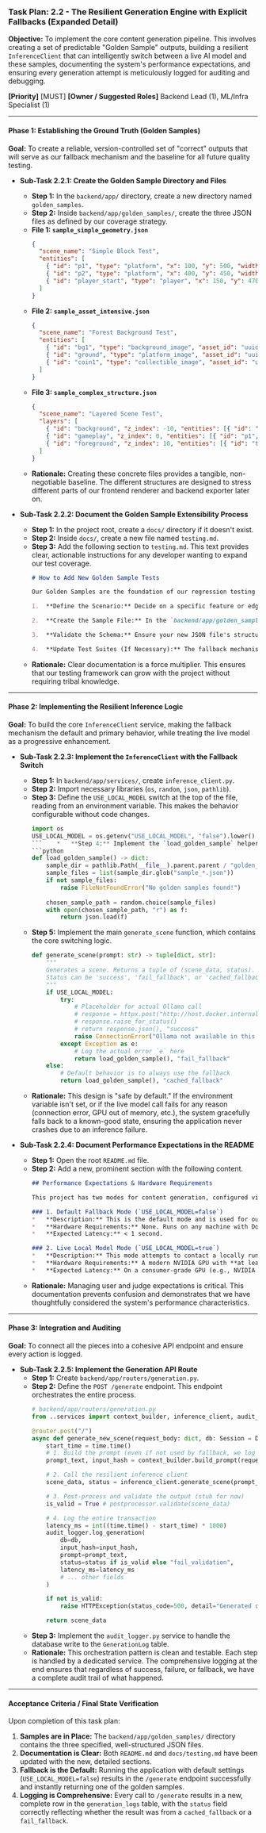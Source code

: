 ### **Task Plan: 2.2 - The Resilient Generation Engine with Explicit Fallbacks (Expanded Detail)**

**Objective:** To implement the core content generation pipeline. This involves creating a set of predictable "Golden Sample" outputs, building a resilient `InferenceClient` that can intelligently switch between a live AI model and these samples, documenting the system's performance expectations, and ensuring every generation attempt is meticulously logged for auditing and debugging.

**[Priority]** [MUST]
**[Owner / Suggested Roles]** Backend Lead (1), ML/Infra Specialist (1)

---

#### **Phase 1: Establishing the Ground Truth (Golden Samples)**

**Goal:** To create a reliable, version-controlled set of "correct" outputs that will serve as our fallback mechanism and the baseline for all future quality testing.

*   **Sub-Task 2.2.1: Create the Golden Sample Directory and Files**
    *   **Step 1:** In the `backend/app/` directory, create a new directory named `golden_samples`.
    *   **Step 2:** Inside `backend/app/golden_samples/`, create the three JSON files as defined by our coverage strategy.
    *   **File 1: `sample_simple_geometry.json`**
        ```json
        {
          "scene_name": "Simple Block Test",
          "entities": [
            { "id": "p1", "type": "platform", "x": 100, "y": 500, "width": 200, "height": 30 },
            { "id": "p2", "type": "platform", "x": 400, "y": 450, "width": 200, "height": 30 },
            { "id": "player_start", "type": "player", "x": 150, "y": 470 }
          ]
        }
        ```
    *   **File 2: `sample_asset_intensive.json`**
        ```json
        {
          "scene_name": "Forest Background Test",
          "entities": [
            { "id": "bg1", "type": "background_image", "asset_id": "uuid-for-forest-png", "x": 0, "y": 0, "layer": -1 },
            { "id": "ground", "type": "platform_image", "asset_id": "uuid-for-grass-tile-png", "x": 0, "y": 550 },
            { "id": "coin1", "type": "collectible_image", "asset_id": "uuid-for-coin-gif", "x": 200, "y": 400 }
          ]
        }
        ```
    *   **File 3: `sample_complex_structure.json`**
        ```json
        {
          "scene_name": "Layered Scene Test",
          "layers": [
            { "id": "background", "z_index": -10, "entities": [{ "id": "sky", "type": "background_color", "color": "#87CEEB" }] },
            { "id": "gameplay", "z_index": 0, "entities": [{ "id": "p1", "type": "platform", "x": 100, "y": 300 }] },
            { "id": "foreground", "z_index": 10, "entities": [{ "id": "tree", "type": "foreground_image", "asset_id": "uuid-for-tree-png", "x": 50, "y": 100 }] }
          ]
        }
        ```
    *   **Rationale:** Creating these concrete files provides a tangible, non-negotiable baseline. The different structures are designed to stress different parts of our frontend renderer and backend exporter later on.

*   **Sub-Task 2.2.2: Document the Golden Sample Extensibility Process**
    *   **Step 1:** In the project root, create a `docs/` directory if it doesn't exist.
    *   **Step 2:** Inside `docs/`, create a new file named `testing.md`.
    *   **Step 3:** Add the following section to `testing.md`. This text provides clear, actionable instructions for any developer wanting to expand our test coverage.
        ```markdown
        # How to Add New Golden Sample Tests

        Our Golden Samples are the foundation of our regression testing and fallback mechanism. To add a new test case that will be automatically discovered by the CI pipeline, follow these steps:

        1.  **Define the Scenario:** Decide on a specific feature or edge case you want to test (e.g., a new entity type, a specific asset combination).

        2.  **Create the Sample File:** In the `backend/app/golden_samples/` directory, create a new JSON file. The filename should be descriptive, e.g., `sample_moving_platform.json`.

        3.  **Validate the Schema:** Ensure your new JSON file's structure is valid according to the Pydantic models defined in our application. An invalid schema will cause tests to fail.

        4.  **Update Test Suites (If Necessary):** The fallback mechanism will automatically pick up new samples. If you are writing a specific unit test for your sample, add it to the relevant test file (e.g., `tests/test_generation_pipeline.py`).
        ```
    *   **Rationale:** Clear documentation is a force multiplier. This ensures that our testing framework can grow with the project without requiring tribal knowledge.

---

#### **Phase 2: Implementing the Resilient Inference Logic**

**Goal:** To build the core `InferenceClient` service, making the fallback mechanism the default and primary behavior, while treating the live model as a progressive enhancement.

*   **Sub-Task 2.2.3: Implement the `InferenceClient` with the Fallback Switch**
    *   **Step 1:** In `backend/app/services/`, create `inference_client.py`.
    *   **Step 2:** Import necessary libraries (`os`, `random`, `json`, `pathlib`).
    *   **Step 3:** Define the `USE_LOCAL_MODEL` switch at the top of the file, reading from an environment variable. This makes the behavior configurable without code changes.
        ```python
        import os
        USE_LOCAL_MODEL = os.getenv("USE_LOCAL_MODEL", "false").lower() == "true"
        ```    *   **Step 4:** Implement the `load_golden_sample` helper function. This function is responsible for reading and parsing one of the sample files.
        ```python
        def load_golden_sample() -> dict:
            sample_dir = pathlib.Path(__file__).parent.parent / "golden_samples"
            sample_files = list(sample_dir.glob("sample_*.json"))
            if not sample_files:
                raise FileNotFoundError("No golden samples found!")
            
            chosen_sample_path = random.choice(sample_files)
            with open(chosen_sample_path, "r") as f:
                return json.load(f)
        ```
    *   **Step 5:** Implement the main `generate_scene` function, which contains the core switching logic.
        ```python
        def generate_scene(prompt: str) -> tuple[dict, str]:
            """
            Generates a scene. Returns a tuple of (scene_data, status).
            Status can be 'success', 'fail_fallback', or 'cached_fallback'.
            """
            if USE_LOCAL_MODEL:
                try:
                    # Placeholder for actual Ollama call
                    # response = httpx.post("http://host.docker.internal:11434/...", json=...)
                    # response.raise_for_status()
                    # return response.json(), "success"
                    raise ConnectionError("Ollama not available in this test.") # Simulate failure
                except Exception as e:
                    # Log the actual error `e` here
                    return load_golden_sample(), "fail_fallback"
            else:
                # Default behavior is to always use the fallback
                return load_golden_sample(), "cached_fallback"
        ```
    *   **Rationale:** This design is "safe by default." If the environment variable isn't set, or if the live model call fails for any reason (connection error, GPU out of memory, etc.), the system gracefully falls back to a known-good state, ensuring the application never crashes due to an inference failure.

*   **Sub-Task 2.2.4: Document Performance Expectations in the README**
    *   **Step 1:** Open the root `README.md` file.
    *   **Step 2:** Add a new, prominent section with the following content.
        ```markdown
        ## Performance Expectations & Hardware Requirements

        This project has two modes for content generation, configured via the `USE_LOCAL_MODEL` environment variable in `docker-compose.yml`.

        ### 1. Default Fallback Mode (`USE_LOCAL_MODEL=false`)
        *   **Description:** This is the default mode and is used for our "One-Click Demo". It does **not** call an AI model. Instead, it instantly returns a pre-made, high-quality "Golden Sample" scene.
        *   **Hardware Requirements:** None. Runs on any machine with Docker.
        *   **Expected Latency:** < 1 second.

        ### 2. Live Local Model Mode (`USE_LOCAL_MODEL=true`)
        *   **Description:** This mode attempts to contact a locally running `gpt-oss-20b` model via Ollama. It is intended for advanced users and experimentation.
        *   **Hardware Requirements:** A modern NVIDIA GPU with **at least 16GB of VRAM** is required.
        *   **Expected Latency:** On a consumer-grade GPU (e.g., NVIDIA RTX 3080/4070), expect generation latency to be between **15-45 seconds** per request. If the model fails to respond, the system will automatically fall back to serving a Golden Sample.
        ```
    *   **Rationale:** Managing user and judge expectations is critical. This documentation prevents confusion and demonstrates that we have thoughtfully considered the system's performance characteristics.

---

#### **Phase 3: Integration and Auditing**

**Goal:** To connect all the pieces into a cohesive API endpoint and ensure every action is logged.

*   **Sub-Task 2.2.5: Implement the Generation API Route**
    *   **Step 1:** Create `backend/app/routers/generation.py`.
    *   **Step 2:** Define the `POST /generate` endpoint. This endpoint orchestrates the entire process.
        ```python
        # backend/app/routers/generation.py
        from ..services import context_builder, inference_client, audit_logger

        @router.post("/")
        async def generate_new_scene(request_body: dict, db: Session = Depends(get_db)):
            start_time = time.time()
            # 1. Build the prompt (even if not used by fallback, we log its hash)
            prompt_text, input_hash = context_builder.build_prompt(request_body)

            # 2. Call the resilient inference client
            scene_data, status = inference_client.generate_scene(prompt_text)

            # 3. Post-process and validate the output (stub for now)
            is_valid = True # postprocessor.validate(scene_data)

            # 4. Log the entire transaction
            latency_ms = int((time.time() - start_time) * 1000)
            audit_logger.log_generation(
                db=db,
                input_hash=input_hash,
                prompt=prompt_text,
                status=status if is_valid else "fail_validation",
                latency_ms=latency_ms
                # ... other fields
            )

            if not is_valid:
                raise HTTPException(status_code=500, detail="Generated content failed validation.")

            return scene_data
        ```
    *   **Step 3:** Implement the `audit_logger.py` service to handle the database write to the `GenerationLog` table.
    *   **Rationale:** This orchestration pattern is clean and testable. Each step is handled by a dedicated service. The comprehensive logging at the end ensures that regardless of success, failure, or fallback, we have a complete audit trail of what happened.

---

#### **Acceptance Criteria / Final State Verification**

Upon completion of this task plan:

1.  **Samples are in Place:** The `backend/app/golden_samples/` directory contains the three specified, well-structured JSON files.
2.  **Documentation is Clear:** Both `README.md` and `docs/testing.md` have been updated with the new, detailed sections.
3.  **Fallback is the Default:** Running the application with default settings (`USE_LOCAL_MODEL=false`) results in the `/generate` endpoint successfully and instantly returning one of the golden samples.
4.  **Logging is Comprehensive:** Every call to `/generate` results in a new, complete row in the `generation_logs` table, with the `status` field correctly reflecting whether the result was from a `cached_fallback` or a `fail_fallback`.
